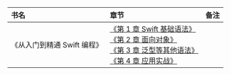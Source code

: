 |书名|章节|备注|
|:---|:--|:---:
《从入门到精通 Swift 编程》|[《第 1 章 Swift 基础语法》]()<br>[《第 2 章 面向对象》]()<br>[《第 3 章 泛型等其他语法》]()<br>[《第 4 章 应用实战》]()<br>|

